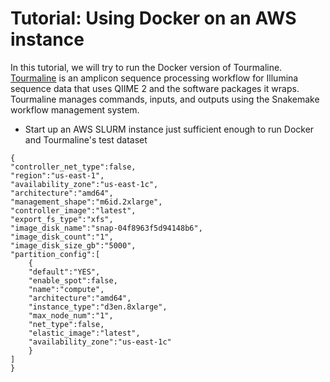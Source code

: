 # Tutorial: Using Docker on an AWS instance

In this tutorial, we will try to run the Docker version of Tourmaline. [Tourmaline](https://github.com/aomlomics/tourmaline) is an amplicon sequence processing workflow for Illumina sequence data that uses QIIME 2 and the software packages it wraps. Tourmaline manages commands, inputs, and outputs using the Snakemake workflow management system.

* Start up an AWS SLURM instance just sufficient enough to run Docker and Tourmaline's test dataset

```
{
"controller_net_type":false,
"region":"us-east-1",
"availability_zone":"us-east-1c",
"architecture":"amd64",
"management_shape":"m6id.2xlarge",
"controller_image":"latest",
"export_fs_type":"xfs",
"image_disk_name":"snap-04f8963f5d94148b6",
"image_disk_count":"1",
"image_disk_size_gb":"5000",
"partition_config":[
	{
	"default":"YES",
	"enable_spot":false,
	"name":"compute",
	"architecture":"amd64",
	"instance_type":"d3en.8xlarge",
	"max_node_num":"1",
	"net_type":false,
	"elastic_image":"latest",
	"availability_zone":"us-east-1c"
	}
]
}
```
